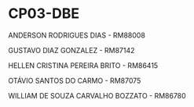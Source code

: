 # CP03-DBE
ANDERSON RODRIGUES DIAS - RM88008

GUSTAVO DIAZ GONZALEZ - RM87142

HELLEN CRISTINA PEREIRA BRITO - RM86415

OTÁVIO SANTOS DO CARMO - RM87075

WILLIAM DE SOUZA CARVALHO BOZZATO - RM86780
